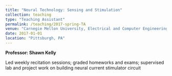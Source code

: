 ```yaml
---
title: "Neural Technology: Sensing and Stimulation"
collection: teaching
type: "Teaching Assistant"
permalink: /teaching/2017-spring-TA
venue: "Carnegie Mellon University, Electrical and Computer Engineering"
date: 2017-01-01
location: "Pittsburgh, PA"
---
```


**Professor: Shawn Kelly**

Led weekly recitation sessions; graded homeworks and exams; supervised lab and project work on building neural current stimulator circuit

